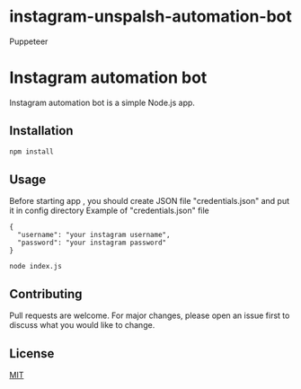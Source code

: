 # instagram-unspalsh-automation-bot
Puppeteer
# Instagram automation bot

Instagram automation bot is a simple Node.js app.

## Installation

```bash
npm install
```

## Usage
Before starting app , you should create JSON file "credentials.json" and put it in config directory
Example of "credentials.json" file
```
{
  "username": "your instagram username",
  "password": "your instagram password"
}
```

```then
node index.js
```

## Contributing
Pull requests are welcome. For major changes, please open an issue first to discuss what you would like to change.


## License
[MIT](https://choosealicense.com/licenses/mit/)
